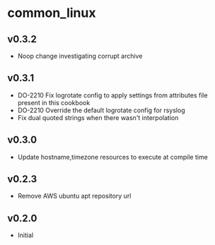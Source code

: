 common\_linux
==============

v0.3.2
------
* Noop change investigating corrupt archive

v0.3.1
------
* DO-2210 Fix logrotate config to apply settings from attributes file present in this cookbook
* DO-2210 Override the default logrotate config for rsyslog
* Fix dual quoted strings when there wasn't interpolation

v0.3.0
------
* Update hostname,timezone resources to execute at compile time

v0.2.3
------
* Remove AWS ubuntu apt repository url

v0.2.0
------
* Initial

